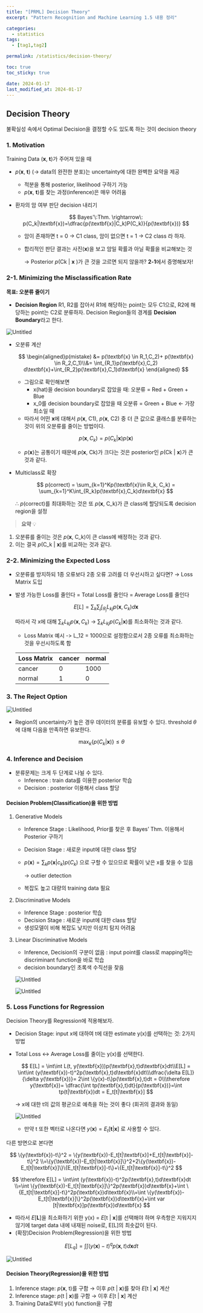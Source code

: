 ```yaml
---
title: "[PRML] Decision Theory"
excerpt: "Pattern Recognition and Machine Learning 1.5 내용 정리"

categories:
  - statistics
tags:
  - [tag1,tag2]

permalink: /statistics/decision-theory/

toc: true
toc_sticky: true

date: 2024-01-17
last_modified_at: 2024-01-17
---
```

## Decision Theory

불확실성 속에서 Optimal Decision을 결정할 수도 있도록 하는 것이 decision theory

### 1. Motivation

Training Data (**x**, **t**)가 주어져 있을 때 

- *p*(**x**, **t**) (→ data의 완전한 분포)는 uncertainty에 대한 완벽한 요약을 제공
    - 적분을 통해 posterior, likelihood 구하기 가능
    - *p*(**x**, **t**)를 찾는 과정(inference)은 매우 어려움
- 환자의 암 여부 판단 decision 내리기
    
    $$
    Bayes'\:Thm. \rightarrow\: p(C_k|\textbf{x})=\dfrac{p(\textbf{x}|C_k)P(C_k)}{p(\textbf{x})}
    $$
    
    - 암이 존재하면 t = 0 → C1 class, 암이 없으면 t = 1 → C2 class 라 하자.
    - 합리적인 판단 결과는 사진(**x**)을 보고 암일 확률과 아닐 확률을 비교해보는 것
        
        → Posterior *p*(Ck | **x** )가 큰 것을 고르면 되지 않을까? **2-1**에서 증명해보자!
        

### 2-1. Minimizing the Misclassification Rate

**목표: 오분류 줄이기**

- **Decision Region** R1, R2를 잡아서 R1에 해당하는 point는 모두 C1으로, R2에 해당하는 point는 C2로 분류하자. Decision Region들의 경계를 **Decision Boundary**라고 한다.

![Untitled](https://prod-files-secure.s3.us-west-2.amazonaws.com/26af9838-41a7-400d-9c93-f993565da096/ed036219-8a40-45fb-9c15-de9c701e700b/Untitled.png)

- 오분류 계산
    
    $$
    \begin{aligned}p(mistake) &= p(\textbf{x} \in R_1,C_2)+ p(\textbf{x} \in R_2,C_1)\\&= \int_{R_1}p(\textbf{x},C_2) d\textbf{x}+\int_{R_2}p(\textbf{x},C_1)d\textbf{x} \end{aligned}
    $$
    
    - 그림으로 확인해보면
        - x(hat)을 decision boundary로 잡았을 때: 오분류 = Red + Green + Blue
        - x_0를 decision boundary로 잡았을 때 오분류 = Green + Blue ← 가장 최소일 때
    - 따라서 어떤 **x**에 대해서 *p*(**x**, C1), *p*(**x**, C2) 중 더 큰 값으로 클래스를 분류하는 것이 위의 오분류를 줄이는 방법이다.
    
    $$
    p(\textbf{x},C_k)=p(C_k|\textbf{x})p(\textbf{x})
    $$
    
    - *p*(**x**)는 공통이기 때문에 *p*(**x**, Ck)가 크다는 것은 posterior인 *p*(Ck | **x**)가 큰 것과 같다.
- Multiclass로 확장
    
    $$
    p(correct) = \sum_{k=1}^Kp(\textbf{x}\in R_k, C_k) = \sum_{k=1}^K\int_{R_k}p(\textbf{x},C_k)d\textbf{x}
    $$
    
    $\therefore$ *p*(correct)를 최대화하는 것은 또 *p*(**x**, C_k)가 큰 class에 할당되도록 decision region을 설정
    

> **요약** 💡
1. 오분류를 줄이는 것은 *p*(**x**, C_k)이 큰 class에 배정하는 것과 같다.
2. 이는 결국 *p*(C_k | **x**)를 비교하는 것과 같다.
> 

### 2-2. Minimizing the Expected Loss

- 오분류를 방지하되 1종 오류보다 2종 오류 고려를 더 우선시하고 싶다면? → Loss Matrix 도입
- 발생 가능한 Loss를 줄인다 = Total Loss를 줄인다 = Average Loss를 줄인다
    
    $$
    E[L] = \sum _k\sum_j\int_{R_j}L_{kj}p(\textbf{x}, C_k)d\textbf{x}
    $$
    
    따라서 각 x에 대해 $\sum_kL_{kj}p(\textbf{x}, C_k)$ → $\sum_kL_{kj}p(C_k|\textbf{x})$를 최소화하는 것과 같다. 
    
    - Loss Matrix 예시 -> L_12 = 1000으로 설정함으로서 2종 오류를 최소화하는 것을 우선시하도록 함
    
    | Loss Matrix | cancer | normal |
    | --- | --- | --- |
    | cancer | 0 | 1000 |
    | normal | 1 | 0 |

### 3. The Reject Option

![Untitled](https://prod-files-secure.s3.us-west-2.amazonaws.com/26af9838-41a7-400d-9c93-f993565da096/f0452289-c829-4600-ad2e-2c47935de036/Untitled.png)

- Region의 uncertainty가 높은 경우 데이터의 분류를 유보할 수 있다. threshold $\theta$에 대해 다음을 만족하면 유보한다.

$$
\max_k \{p(C_k|\textbf{x})\} \le \theta
$$

### 4. Inference and Decision

- 분류문제는 크게 두 단계로 나뉠 수 있다.
    - Inference : train data를 이용한 posterior 학습
    - Decision : posterior 이용해서 class 할당

#### Decision Problem(Classification)을 위한 방법

1. Generative Models
    - Inference Stage : Likelihood, Prior를 찾은 후 Bayes’ Thm. 이용해서 Posterior 구하기
    - Decision Stage : 새로운 input에 대한 class 할당
    - $p(\textbf{x}) = \sum_k p(\textbf{x}|c_k)p(C_k)$ 으로 구할 수 있으므로 확률이 낮은 x를 찾을 수 있음
        
        → outlier detection
        
    - 복잡도 높고 대량의 training data 필요
2. Discriminative Models
    - Inference Stage : posterior 학습
    - Decision Stage : 새로운 input에 대한 class 할당
    - 생성모델이 비해 복잡도 낮지만 이상치 탐지 어려움
3. Linear Discriminative Models
    - Inference, Decision의 구분이 없음 : input point를 class로 mapping하는 discriminant function을 바로 학습
    - decision boundary인 초록색 수직선을 찾음
    
    ![Untitled](https://prod-files-secure.s3.us-west-2.amazonaws.com/26af9838-41a7-400d-9c93-f993565da096/eca44dac-911f-4959-9e5d-77e92d48ee19/Untitled.png)
    
    ![Untitled](https://prod-files-secure.s3.us-west-2.amazonaws.com/26af9838-41a7-400d-9c93-f993565da096/36d0a739-a689-42cc-bcbe-dfc5945269d7/Untitled.png)
    

### 5. Loss Functions for Regression

Decision Theory를 Regression에 적용해보자.

- Decision Stage: input x에 대하여 t에 대한 estimate y(x)를 선택하는 것: 2가지 방법
- Total Loss ↔ Average Loss를 줄이는 y(x)를 선택한다.
    
    $$
    E[L] = \int\int L(t, y(\textbf{x}))p(\textbf{x},t)d\textbf{x}dt\\E[L] = \int\int (y(\textbf{x})-t)^2p(\textbf{x},t)d\textbf{x}dt\\\dfrac{\delta E[L]}{\delta y(\textbf{x})}= 2\int \{y(x)-t\}p(\textbf{x},t)dt = 0\\\therefore y(\textbf{x})= \dfrac{\int tp(\textbf{x},t)dt}{p(\textbf{x})}=\int tp(t|\textbf{x})dt = E_t[t|\textbf{x}]
    $$
    
    → x에 대한 t의 값의 평균으로 예측을 하는 것이 좋다 (회귀의 결과와 동일)
    
    ![Untitled](https://prod-files-secure.s3.us-west-2.amazonaws.com/26af9838-41a7-400d-9c93-f993565da096/3681a4b0-8f86-4ac8-b06b-1bbffe0b5e76/Untitled.png)
    
    - 만약 t 또한 벡터로 나온다면 $y(\textbf{x})=E_t[\textbf{t}|\textbf{x}]$ 로 사용할 수 있다.

다른 방면으로 본다면

$$
\{y(\textbf{x})-t\}^2 = \{y(\textbf{x})-E_t[t|\textbf{x}]+E_t[t|\textbf{x}]-t\}^2 \\=\{y(\textbf{x})-E_t[t|\textbf{x}]\}^2+2\{y(\textbf{x})-E_t[t|\textbf{x}]\}\{E_t[t|\textbf{x}]-t\}+\{E_t[t|\textbf{x}]-t\}^2
$$

$$
\therefore E[L] = \int\int (y(\textbf{x})-t)^2p(\textbf{x},t)d\textbf{x}dt \\=\int \{y(\textbf{x})-E_t[t|\textbf{x}]\}^2p(\textbf{x})d\textbf{x}+\int \{E_t[t|\textbf{x}]-t\}^2p(\textbf{x})d\textbf{x}\\=\int \{y(\textbf{x})-E_t[t|\textbf{x}]\}^2p(\textbf{x})d\textbf{x}+\int var [t|\textbf{x}]p(\textbf{x})d\textbf{x}
$$

- 따라서 *E*[**L**]을 최소화하기 위한 y(x) = *E*[t | **x**]를 선택해야 하며 우측항은 지워지지 않기에 target data 내에 내재된 noise로, E[L]의 최솟값이 된다.
- (확장)Decision Problem(Regression)을 위한 방법

$$
E[L_q] = \int\int (y(\textbf{x})-t)^qp(\textbf{x},t)d\textbf{x}dt
$$

![Untitled](https://prod-files-secure.s3.us-west-2.amazonaws.com/26af9838-41a7-400d-9c93-f993565da096/807c02fb-42c9-44b3-a057-3e5e03fd5c39/Untitled.png)


#### Decision Theory(Regression)을 위한 방법

1. Inference stage: *p*(**x**, t)를 구함 → 이후 *p*(t | **x**)를 찾아 *E*[t | **x**] 계산
2. Inference stage: *p*(t | **x**)를 구함 → 이후 *E*[t | **x**] 계산
3. Training Data로부터 y(x) function을 구함